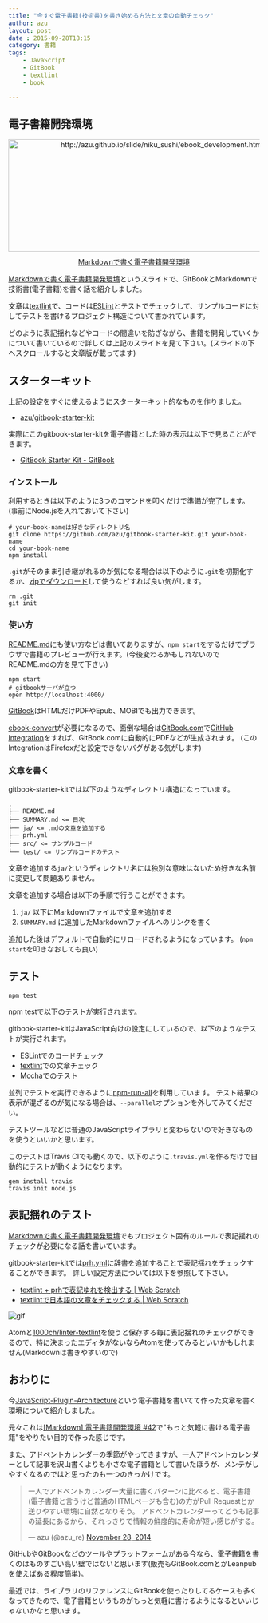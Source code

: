 ```yaml
---
title: "今すぐ電子書籍(技術書)を書き始める方法と文章の自動チェック"
author: azu
layout: post
date : 2015-09-28T18:15
category: 書籍
tags:
    - JavaScript
    - GitBook
    - textlint
    - book

---
```


## 電子書籍開発環境

<div class="kwout" style="text-align: center;"><a href="https://azu.github.io/slide/niku_sushi/ebook_development.html"><img src="http://kwout.com/cutout/a/94/x9/4x5_bor.jpg" alt="http://azu.github.io/slide/niku_sushi/ebook_development.html" title="Markdownで書く電子書籍開発環境" width="600" height="225" style="border: none;" /></a><p style="margin-top: 10px; text-align: center;"><a href="http://azu.github.io/slide/niku_sushi/ebook_development.html">Markdownで書く電子書籍開発環境</a></p></div>

[Markdownで書く電子書籍開発環境](http://azu.github.io/slide/niku_sushi/ebook_development.html "Markdownで書く電子書籍開発環境")というスライドで、GitBookとMarkdownで技術書(電子書籍)を書く話を紹介しました。

文章は[textlint](https://github.com/azu/textlint "textlint")で、コードは[ESLint](http://eslint.org/ "ESLint")とテストでチェックして、サンプルコードに対してテストを書けるプロジェクト構造について書かれています。

どのように表記揺れなどやコードの間違いを防ぎながら、書籍を開発していくかについて書いているので詳しくは上記のスライドを見て下さい。(スライドの下へスクロールすると文章版が載ってます)

## スターターキット

上記の設定をすぐに使えるようにスターターキット的なものを作りました。

- [azu/gitbook-starter-kit](https://github.com/azu/gitbook-starter-kit "azu/gitbook-starter-kit")

実際にこのgitbook-starter-kitを電子書籍とした時の表示は以下で見ることができます。

- [GitBook Starter Kit - GitBook](https://www.gitbook.com/book/azu/gitbook-starter-kit/details "GitBook Starter Kit - GitBook")


### インストール

利用するときは以下のように3つのコマンドを叩くだけで準備が完了します。
(事前にNode.jsを入れておいて下さい)

```
# your-book-nameは好きなディレクトリ名
git clone https://github.com/azu/gitbook-starter-kit.git your-book-name
cd your-book-name
npm install
```

`.git`がそのまま引き継がれるのが気になる場合は以下のように`.git`を初期化するか、[zipでダウンロード](https://github.com/azu/gitbook-starter-kit/archive/master.zip)して使うなどすれば良い気がします。

```
rm .git
git init
```

### 使い方

[README.md](https://github.com/azu/gitbook-starter-kit)にも使い方などは書いてありますが、`npm start`をするだけでブラウザで書籍のプレビューが行えます。(今後変わるかもしれないのでREADME.mdの方を見て下さい)

```
npm start
# gitbookサーバが立つ
open http://localhost:4000/
```

[GitBook](https://github.com/GitbookIO/gitbook "GitBook")はHTMLだけPDFやEpub、MOBIでも出力できます。

[ebook-convert](http://manual.calibre-ebook.com/cli/ebook-convert.html "ebook-convert")が必要になるので、面倒な場合は[GitBook.com](https://www.gitbook.com/)で[GitHub Integration](https://help.gitbook.com/github/index.html "GitHub Integration | Documentation")をすれば、GitBook.comに自動的にPDFなどが生成されます。
(このIntegrationはFirefoxだと設定できないバグがある気がします)

### 文章を書く

gitbook-starter-kitでは以下のようなディレクトリ構造になっています。

```
.
├── README.md
├── SUMMARY.md <= 目次
├── ja/ <= .mdの文章を追加する
├── prh.yml
├── src/ <= サンプルコード
└── test/ <= サンプルコードのテスト
```

文章を追加する`ja/`というディレクトリ名には独別な意味はないため好きな名前に変更して問題ありません。

文章を追加する場合は以下の手順で行うことができます。

1. `ja/` 以下にMarkdownファイルで文章を追加する
2. `SUMMARY.md` に追加したMarkdownファイルへのリンクを書く

追加した後はデフォルトで自動的にリロードされるようになっています。
(`npm start`を叩きなおしても良い)


## テスト


    npm test


npm testで以下のテストが実行されます。

gitbook-starter-kitはJavaScript向けの設定にしているので、以下のようなテストが実行されます。

- [ESLint](http://eslint.org/ "ESLint")でのコードチェック
- [textlint](https://github.com/azu/textlint "textlint")での文章チェック
- [Mocha](http://mochajs.org/ "Mocha")でのテスト

並列でテストを実行できるように[npm-run-all](https://github.com/mysticatea/npm-run-all "npm-run-all")を利用しています。
テスト結果の表示が混ざるのが気になる場合は、`--parallel`オプションを外してみてください。

テストツールなどは普通のJavaScriptライブラリと変わらないので好きなものを使うといいかと思います。

このテストはTravis CIでも動くので、以下のように`.travis.yml`を作るだけで自動的にテストが動くようになります。

```
gem install travis
travis init node.js
```

## 表記揺れのテスト

[Markdownで書く電子書籍開発環境](http://azu.github.io/slide/niku_sushi/ebook_development.html "Markdownで書く電子書籍開発環境")でもプロジェクト固有のルールで表記揺れのチェックが必要になる話を書いています。

gitbook-starter-kitでは[prh.yml](https://github.com/azu/gitbook-starter-kit/blob/master/prh.yml)に辞書を追加することで表記揺れをチェックすることができます。
詳しい設定方法については以下を参照して下さい。

- [textlint + prhで表記ゆれを検出する | Web Scratch](https://efcl.info/2015/09/14/textlint-rule-prh/ "textlint + prhで表記ゆれを検出する | Web Scratch")
- [textlintで日本語の文章をチェックする | Web Scratch](https://efcl.info/2015/09/10/introduce-textlint/ "textlintで日本語の文章をチェックする | Web Scratch")

![gif](https://embed.gyazo.com/af14634690a0515c2c5ce56bd2fd6431.gif)

Atomと[1000ch/linter-textlint](https://github.com/1000ch/linter-textlint "1000ch/linter-textlint")を使うと保存する毎に表記揺れのチェックができるので、特に決まったエディタがないならAtomを使ってみるといいかもしれません(Markdownは書きやすいので)

## おわりに

今[JavaScript-Plugin-Architecture](https://github.com/azu/JavaScript-Plugin-Architecture "JavaScript-Plugin-Architecture")という電子書籍を書いてて作った文章を書く環境について紹介しました。

元々これは[[Markdown] 電子書籍開発環境 #42](https://github.com/azu/azu/issues/42 "[Markdown] 電子書籍開発環境 #42")で"もっと気軽に書ける電子書籍"をやりたい目的で作った感じです。

また、アドベントカレンダーの季節がやってきますが、一人アドベントカレンダーとして記事を沢山書くよりも小さな電子書籍として書いたほうが、メンテがしやすくなるのではと思ったのも一つのきっかけです。

<blockquote class="twitter-tweet" lang="en"><p lang="ja" dir="ltr">一人でアドベントカレンダー大量に書くパターンに比べると、電子書籍(電子書籍と言うけど普通のHTMLページも含む)の方がPull Requestとか送りやすい環境に自然となりそう。&#10;アドベントカレンダーってどうも記事の延長にあるから、それっきりで情報の鮮度的に寿命が短い感じがする。</p>&mdash; azu (@azu_re) <a href="https://twitter.com/azu_re/status/538307698215751680">November 28, 2014</a></blockquote>
<script async src="//platform.twitter.com/widgets.js" charset="utf-8"></script>

GitHubやGitBookなどのツールやプラットフォームがある今なら、電子書籍を書くのはものすごい高い壁ではないと思います(販売もGitBook.comとかLeanpubを使えばある程度簡単)。

最近では、ライブラリのリファレンスにGitBookを使ったりしてるケースも多くなってきたので、電子書籍というものがもっと気軽に書けるようになるといいじゃないかなと思います。
